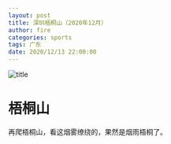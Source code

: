 ```yaml
---
layout: post
title: 深圳梧桐山（2020年12月）
author: fire
categories: sports 
tags: 广东
date: 2020/12/13 22:00:00
---
```


![title](https://image.sideproject.cn/titlex/titlex_128.jpg)

梧桐山
===

再爬梧桐山，看这烟雾缭绕的，果然是烟雨梧桐了。
